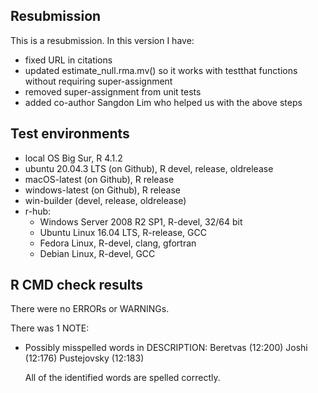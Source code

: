 ## Resubmission
This is a resubmission. In this version I have:

* fixed URL in citations
* updated estimate_null.rma.mv() so it works with testthat functions without requiring super-assignment   
* removed super-assignment from unit tests
* added co-author Sangdon Lim who helped us with the above steps


## Test environments

* local OS Big Sur, R 4.1.2
* ubuntu 20.04.3 LTS (on Github), R devel, release, oldrelease
* macOS-latest (on Github), R release
* windows-latest (on Github), R release
* win-builder (devel, release, oldrelease)
* r-hub:
  * Windows Server 2008 R2 SP1, R-devel, 32/64 bit
  * Ubuntu Linux 16.04 LTS, R-release, GCC
  * Fedora Linux, R-devel, clang, gfortran
  * Debian Linux, R-devel, GCC

## R CMD check results

There were no ERRORs or WARNINGs. 

There was 1 NOTE:

* Possibly misspelled words in DESCRIPTION:
  Beretvas (12:200)
  Joshi (12:176)
  Pustejovsky (12:183)
  
  All of the identified words are spelled correctly. 



